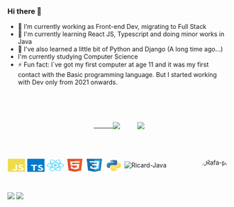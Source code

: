 ### Hi there 👋

<!--
**ricardroberg/ricardroberg** is a ✨ _special_ ✨ repository because its `README.md` (this file) appears on your GitHub profile.

Here are some ideas to get you started:
-->
- 🔭 I’m currently working as Front-end Dev, migrating to Full Stack
- 🌱 I'm currently learning React JS, Typescript and doing minor works in Java
- 👯 I've also learned a little bit of Python and Django (A long time ago...)
- I'm currently studying Computer Science
- ⚡ Fun fact: I´ve got my first computer at age 11 and it was my first contact with the Basic programming language. But I started working with Dev only from 2021 onwards.

##

<div style="display: flex; justify-content: center; padding: 50px;"><br>
  <a href="https://github.com/anuraghazra/github-readme-stats" >&nbsp&nbsp&nbsp&nbsp&nbsp&nbsp&nbsp&nbsp&nbsp&nbsp
    <img align="center" src="https://github-readme-stats.vercel.app/api?username=ricardroberg&show_icons=true&theme=transparent" />
  </a>&nbsp&nbsp&nbsp&nbsp&nbsp&nbsp&nbsp&nbsp&nbsp&nbsp
  <a href="https://github.com/anuraghazra/convoychat">
    <img align="center" src="https://github-readme-stats.vercel.app/api/top-langs/?username=ricardroberg&theme=transparent&layout=compact&langs_count=6" />
  </a>
</div>

<div style="display: inline_block; justify-content: center"><br>
  <img align="center" alt="Ricard-Js" height="30" width="40" src="https://raw.githubusercontent.com/devicons/devicon/master/icons/javascript/javascript-plain.svg">
  <img align="center" alt="Ricard-Ts" height="30" width="40" src="https://raw.githubusercontent.com/devicons/devicon/master/icons/typescript/typescript-plain.svg">
  <img align="center" alt="Ricard-React" height="30" width="40" src="https://raw.githubusercontent.com/devicons/devicon/master/icons/react/react-original.svg">
  <img align="center" alt="Ricard-HTML" height="30" width="40" src="https://raw.githubusercontent.com/devicons/devicon/master/icons/html5/html5-original.svg">
  <img align="center" alt="Ricard-CSS" height="30" width="40" src="https://raw.githubusercontent.com/devicons/devicon/master/icons/css3/css3-original.svg">
  <img align="center" alt="Ricard-Python" height="30" width="40" src="https://raw.githubusercontent.com/devicons/devicon/master/icons/python/python-original.svg">
  <img align="center" alt="Ricard-Java" height="35" width="40" src="https://cdn.jsdelivr.net/gh/devicons/devicon/icons/java/java-original.svg">
    <img align="right" alt="Rafa-pic" height="150" style="border-radius:50px" src="https://user-images.githubusercontent.com/47563670/221366337-1922154b-fab9-450e-b0a8-d0a0b4dbc172.png">
</div>

 ##

<br/>
<div>
  <a href="https://discord.com/channels/@me/1079000872568225893" target="_blank"><img src="https://img.shields.io/badge/Discord-7289DA?style=for-the-badge&logo=discord&logoColor=white" target="_blank"></a> 
  <a href="https://www.unforged.dev/" target="_blank"><img src="https://img.shields.io/badge/Unforged.dev-%230077B5?style=for-the-badge&logoColor=white" target="_blank"></a> 
</div>
